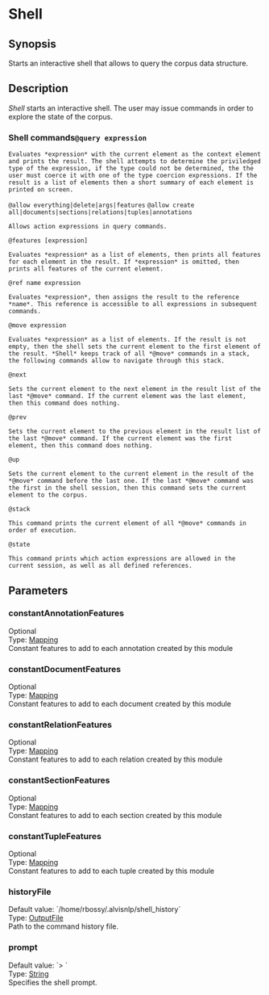 <h1 class="module">Shell</h1>

## Synopsis

Starts an interactive shell that allows to query the corpus data structure.

## Description

*Shell* starts an interactive shell. The user may issue commands in order to explore the state of the corpus.

### Shell commands`@query expression`

	Evaluates *expression* with the current element as the context element and prints the result. The shell attempts to determine the priviledged type of the expression, if the type could not be determined, the the user must coerce it with one of the type coercion expressions. If the result is a list of elements then a short summary of each element is printed on screen.
  

`@allow everything|delete|args|features`
`@allow create all|documents|sections|relations|tuples|annotations`

	Allows action expressions in query commands.
  

`@features [expression]`

	Evaluates *expression* as a list of elements, then prints all features for each element in the result. If *expression* is omitted, then prints all features of the current element.
  

`@ref name expression`

	Evaluates *expression*, then assigns the result to the reference *name*. This reference is accessible to all expressions in subsequent commands.
  

`@move expression`

	Evaluates *expression* as a list of elements. If the result is not empty, then the shell sets the current element to the first element of the result. *Shell* keeps track of all *@move* commands in a stack, the following commands allow to navigate through this stack.
  

`@next`

	Sets the current element to the next element in the result list of the last *@move* command. If the current element was the last element, then this command does nothing.
  

`@prev`

	Sets the current element to the previous element in the result list of the last *@move* command. If the current element was the first element, then this command does nothing.
  

`@up`

	Sets the current element to the current element in the result of the *@move* command before the last one. If the last *@move* command was the first in the shell session, then this command sets the current element to the corpus.
  

`@stack`

	This command prints the current element of all *@move* commands in order of execution.
  

`@state`

	This command prints which action expressions are allowed in the current session, as well as all defined references.
  

## Parameters

<a name="constantAnnotationFeatures">

### constantAnnotationFeatures

<div class="param-level param-level-optional">Optional
</div>
<div class="param-type">Type: <a href="../converter/alvisnlp.module.types.Mapping" class="converter">Mapping</a>
</div>
Constant features to add to each annotation created by this module

<a name="constantDocumentFeatures">

### constantDocumentFeatures

<div class="param-level param-level-optional">Optional
</div>
<div class="param-type">Type: <a href="../converter/alvisnlp.module.types.Mapping" class="converter">Mapping</a>
</div>
Constant features to add to each document created by this module

<a name="constantRelationFeatures">

### constantRelationFeatures

<div class="param-level param-level-optional">Optional
</div>
<div class="param-type">Type: <a href="../converter/alvisnlp.module.types.Mapping" class="converter">Mapping</a>
</div>
Constant features to add to each relation created by this module

<a name="constantSectionFeatures">

### constantSectionFeatures

<div class="param-level param-level-optional">Optional
</div>
<div class="param-type">Type: <a href="../converter/alvisnlp.module.types.Mapping" class="converter">Mapping</a>
</div>
Constant features to add to each section created by this module

<a name="constantTupleFeatures">

### constantTupleFeatures

<div class="param-level param-level-optional">Optional
</div>
<div class="param-type">Type: <a href="../converter/alvisnlp.module.types.Mapping" class="converter">Mapping</a>
</div>
Constant features to add to each tuple created by this module

<a name="historyFile">

### historyFile

<div class="param-level param-level-default-value">Default value: `/home/rbossy/.alvisnlp/shell_history`
</div>
<div class="param-type">Type: <a href="../converter/org.bibliome.util.files.OutputFile" class="converter">OutputFile</a>
</div>
Path to the command history file.

<a name="prompt">

### prompt

<div class="param-level param-level-default-value">Default value: `> `
</div>
<div class="param-type">Type: <a href="../converter/java.lang.String" class="converter">String</a>
</div>
Specifies the shell prompt.

